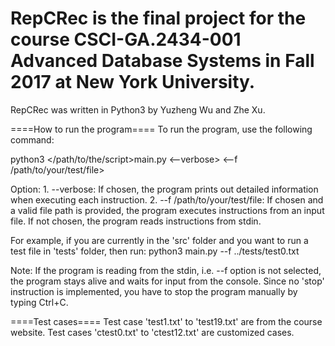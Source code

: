 # RepCRec is the final project for the course CSCI-GA.2434-001 Advanced Database Systems in Fall 2017 at New York University.
RepCRec was written in Python3 by Yuzheng Wu and Zhe Xu.



====How to run the program====
To run the program, use the following command:

python3 </path/to/the/script>main.py <--verbose> <--f /path/to/your/test/file>

Option:
	1. --verbose: If chosen, the program prints out detailed information when executing each instruction.
	2. --f /path/to/your/test/file: If chosen and a valid file path is provided, the program executes instructions
		from an input file. If not chosen, the program reads instructions from stdin.

		
For example, if you are currently in the 'src' folder and you want to run a test file in 'tests' folder, then run:
	python3 main.py --f ../tests/test0.txt


Note: 
	If the program is reading from the stdin, i.e. --f option is not selected, the program stays alive and waits for input
	from the console. Since no 'stop' instruction is implemented, you have to stop the program manually by typing Ctrl+C.
		


====Test cases====
Test case 'test1.txt' to 'test19.txt' are from the course website.
Test cases 'ctest0.txt' to 'ctest12.txt' are customized cases.